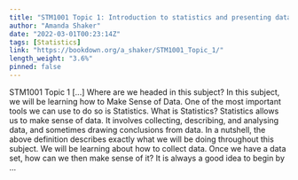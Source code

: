 ```yaml
---
title: "STM1001 Topic 1: Introduction to statistics and presenting data"
author: "Amanda Shaker"
date: "2022-03-01T00:23:14Z"
tags: [Statistics]
link: "https://bookdown.org/a_shaker/STM1001_Topic_1/"
length_weight: "3.6%"
pinned: false
---
```


STM1001 Topic 1 [...] Where are we headed in this subject? In this subject, we will be learning how to Make Sense of Data. One of the most important tools we can use to do so is Statistics. What is Statistics? Statistics allows us to make sense of data. It involves collecting, describing, and analysing data, and sometimes drawing conclusions from data. In a nutshell, the above definition describes exactly what we will be doing throughout this subject. We will be learning about how to collect data. Once we have a data set, how can we then make sense of it? It is always a good idea to begin by ...
